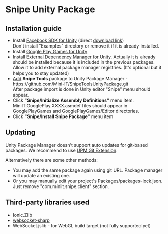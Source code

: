 # Snipe Unity Package


## Installation guide

<ul>
<li> Install <a href="https://developers.facebook.com/docs/unity/">Facebook SDK for Unity</a> (direct <a href="https://origincache.facebook.com/developers/resources/?id=FacebookSDK-current.zip">download link</a>) <br />
Don't install "Examples" directory or remove it if it is already installed.
<li> Install <a href="https://github.com/playgameservices/play-games-plugin-for-unity">Google Play Games for Unity</a>
<li> Install <a href="https://github.com/googlesamples/unity-jar-resolver/blob/master/external-dependency-manager-latest.unitypackage">External Dependency Manager for Unity</a>. Actually it is already should be installed because it is included in the previous packages.<br />
Allow it to add external package manager registries. (It's optional but it helps you to stay updated)
<li> <a href="https://docs.unity3d.com/Manual/upm-ui-giturl.html">Add</a> <b>Snipe Tools</b> package to Unity Package Manager - https://github.com/Mini-IT/SnipeToolsUnityPackage.git <br />
After package import is done in Unity editor "Snipe" menu should appear.
<li> Click <b>"Snipe/Initialize Assembly Definitions"</b> menu item. MiniIT.GooglePlay.XXXX.asmdef files should appear in GooglePlayGames and GooglePlayGames/Editor directories.
<li> Click <b>"Snipe/Install Snipe Package"</b> menu item
</ul>

## Updating

<p>
Unity Package Manager doesn't support auto updates for git-based packages. We recommend to use <a href="https://github.com/mob-sakai/UpmGitExtension">UPM Git Extension</a>.
</p><p>
Alternatively there are some other methods:
</p>
<ul>
<li> You may add the same package again using git URL. Package manager will update an existing one.
<li> Or you may manually edit your project's Packages/packages-lock.json. Just remove "com.miniit.snipe.client" section.
</ul>

## Third-party libraries used

<ul>
<li> Ionic.Zlib
<li> <a href="https://github.com/sta/websocket-sharp">websocket-sharp</a>
<li> WebSocket.jslib - for WebGL build target  (not fully supported yet)
</ul>
